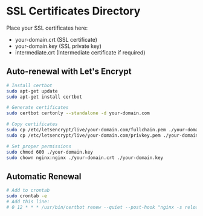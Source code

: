 # SSL Certificates Directory

Place your SSL certificates here:

- your-domain.crt (SSL certificate)
- your-domain.key (SSL private key)
- intermediate.crt (Intermediate certificate if required)

## Auto-renewal with Let's Encrypt

```bash
# Install certbot
sudo apt-get update
sudo apt-get install certbot

# Generate certificates
sudo certbot certonly --standalone -d your-domain.com

# Copy certificates
sudo cp /etc/letsencrypt/live/your-domain.com/fullchain.pem ./your-domain.crt
sudo cp /etc/letsencrypt/live/your-domain.com/privkey.pem ./your-domain.key

# Set proper permissions
sudo chmod 600 ./your-domain.key
sudo chown nginx:nginx ./your-domain.crt ./your-domain.key
```

## Automatic Renewal

```bash
# Add to crontab
sudo crontab -e
# Add this line:
# 0 12 * * * /usr/bin/certbot renew --quiet --post-hook "nginx -s reload"
```
